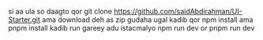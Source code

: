 si aa ula so daagto 
qor git clone https://github.com/saidAbdirahman/UI-Starter.git
ama download deh as zip
gudaha ugal kadib
qor npm install ama pnpm install 
kadib run gareey adu istacmalyo npm run dev or pnpm run dev
